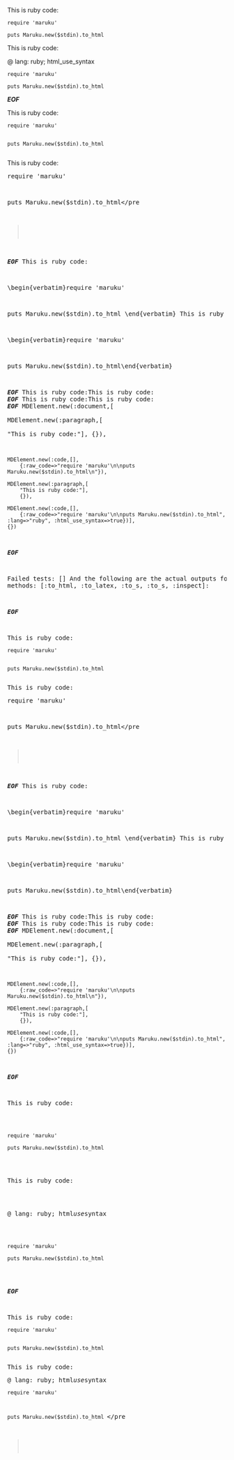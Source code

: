 This is ruby code:

	require 'maruku'
	
	puts Maruku.new($stdin).to_html

This is ruby code:

@ lang: ruby; html_use_syntax

	require 'maruku'
	
	puts Maruku.new($stdin).to_html
***EOF***
<p>This is ruby code:</p
    ><pre
      ><code>require &apos;maruku&apos;

puts Maruku.new($stdin).to_html
</code
    ></pre
    ><p>This is ruby code:</p
    ><pre class='ruby'
      ><span class='ident'>require</span
      > <span class='punct'>'</span
      ><span class='string'>maruku</span
      ><span class='punct'>'</span
      >

<span class='ident'>puts</span
      > <span class='constant'>Maruku</span
      ><span class='punct'>.</span
      ><span class='ident'>new</span
      ><span class='punct'>(</span
      ><span class='global'>$stdin</span
      ><span class='punct'>).</span
      ><span class='ident'>to_html</span
    ></pre
  >
***EOF***
This is ruby code:

\begin{verbatim}require 'maruku'

puts Maruku.new($stdin).to_html
\end{verbatim}
This is ruby code:

\begin{verbatim}require 'maruku'

puts Maruku.new($stdin).to_html\end{verbatim}

***EOF***
This is ruby code:This is ruby code:
***EOF***
This is ruby code:This is ruby code:
***EOF***
MDElement.new(:document,[	
	MDElement.new(:paragraph,[	
		"This is ruby code:"],
		{}),
	
	MDElement.new(:code,[],
		{:raw_code=>"require 'maruku'\n\nputs Maruku.new($stdin).to_html\n"}),
	
	MDElement.new(:paragraph,[	
		"This is ruby code:"],
		{}),
	
	MDElement.new(:code,[],
		{:raw_code=>"require 'maruku'\n\nputs Maruku.new($stdin).to_html", :lang=>"ruby", :html_use_syntax=>true})],
	{})
***EOF***

Failed tests:   [] 
And the following are the actual outputs for methods:
   [:to_html, :to_latex, :to_s, :to_s, :inspect]:


***EOF***
<p>This is ruby code:</p
    ><pre
      ><code>require &apos;maruku&apos;

puts Maruku.new($stdin).to_html
</code
    ></pre
    ><p>This is ruby code:</p
    ><pre class='ruby'
      ><span class='ident'>require</span
      > <span class='punct'>'</span
      ><span class='string'>maruku</span
      ><span class='punct'>'</span
      >

<span class='ident'>puts</span
      > <span class='constant'>Maruku</span
      ><span class='punct'>.</span
      ><span class='ident'>new</span
      ><span class='punct'>(</span
      ><span class='global'>$stdin</span
      ><span class='punct'>).</span
      ><span class='ident'>to_html</span
    ></pre
  >
***EOF***
This is ruby code:

\begin{verbatim}require 'maruku'

puts Maruku.new($stdin).to_html
\end{verbatim}
This is ruby code:

\begin{verbatim}require 'maruku'

puts Maruku.new($stdin).to_html\end{verbatim}

***EOF***
This is ruby code:This is ruby code:
***EOF***
This is ruby code:This is ruby code:
***EOF***
MDElement.new(:document,[	
	MDElement.new(:paragraph,[	
		"This is ruby code:"],
		{}),
	
	MDElement.new(:code,[],
		{:raw_code=>"require 'maruku'\n\nputs Maruku.new($stdin).to_html\n"}),
	
	MDElement.new(:paragraph,[	
		"This is ruby code:"],
		{}),
	
	MDElement.new(:code,[],
		{:raw_code=>"require 'maruku'\n\nputs Maruku.new($stdin).to_html", :lang=>"ruby", :html_use_syntax=>true})],
	{})
***EOF***
<p>This is ruby code:</p>

<pre><code>require 'maruku'

puts Maruku.new($stdin).to_html
</code></pre>

<p>This is ruby code:</p>

<p>@ lang: ruby; html<em>use</em>syntax</p>

<pre><code>require 'maruku'

puts Maruku.new($stdin).to_html
</code></pre>

***EOF***
<p>This is ruby code:</p
    ><pre
      ><code>require 'maruku'

puts Maruku.new($stdin).to_html
</code
    ></pre
    ><p>This is ruby code:</p
    ><p>@ lang: ruby; html<em>use</em
      >syntax</p
    ><pre
      ><code>require 'maruku'

puts Maruku.new($stdin).to_html
</code
    ></pre
  >